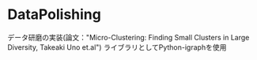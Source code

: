 # DataPolishing
データ研磨の実装(論文："Micro-Clustering: Finding Small Clusters in Large Diversity, Takeaki Uno et.al")
ライブラリとしてPython-igraphを使用
